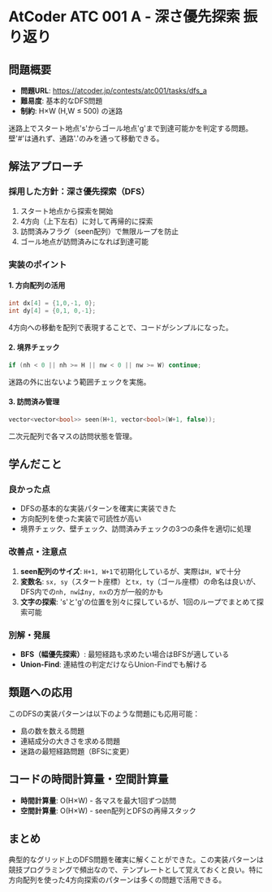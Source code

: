 # AtCoder ATC 001 A - 深さ優先探索 振り返り

## 問題概要
- **問題URL**: https://atcoder.jp/contests/atc001/tasks/dfs_a
- **難易度**: 基本的なDFS問題
- **制約**: H×W (H,W ≤ 500) の迷路

迷路上でスタート地点's'からゴール地点'g'まで到達可能かを判定する問題。壁'#'は通れず、通路'.'のみを通って移動できる。

## 解法アプローチ

### 採用した方針：深さ優先探索（DFS）
1. スタート地点から探索を開始
2. 4方向（上下左右）に対して再帰的に探索
3. 訪問済みフラグ（seen配列）で無限ループを防止
4. ゴール地点が訪問済みになれば到達可能

### 実装のポイント

#### 1. 方向配列の活用
```cpp
int dx[4] = {1,0,-1, 0};
int dy[4] = {0,1, 0,-1};
```
4方向への移動を配列で表現することで、コードがシンプルになった。

#### 2. 境界チェック
```cpp
if (nh < 0 || nh >= H || nw < 0 || nw >= W) continue;
```
迷路の外に出ないよう範囲チェックを実施。

#### 3. 訪問済み管理
```cpp
vector<vector<bool>> seen(H+1, vector<bool>(W+1, false));
```
二次元配列で各マスの訪問状態を管理。

## 学んだこと

### 良かった点
- DFSの基本的な実装パターンを確実に実装できた
- 方向配列を使った実装で可読性が高い
- 境界チェック、壁チェック、訪問済みチェックの3つの条件を適切に処理

### 改善点・注意点
1. **seen配列のサイズ**: `H+1, W+1`で初期化しているが、実際は`H, W`で十分
2. **変数名**: `sx, sy`（スタート座標）と`tx, ty`（ゴール座標）の命名は良いが、DFS内での`nh, nw`は`ny, nx`の方が一般的かも
3. **文字の探索**: 's'と'g'の位置を別々に探しているが、1回のループでまとめて探索可能

### 別解・発展
- **BFS（幅優先探索）**: 最短経路も求めたい場合はBFSが適している
- **Union-Find**: 連結性の判定だけならUnion-Findでも解ける

## 類題への応用
このDFSの実装パターンは以下のような問題にも応用可能：
- 島の数を数える問題
- 連結成分の大きさを求める問題
- 迷路の最短経路問題（BFSに変更）

## コードの時間計算量・空間計算量
- **時間計算量**: O(H×W) - 各マスを最大1回ずつ訪問
- **空間計算量**: O(H×W) - seen配列とDFSの再帰スタック

## まとめ
典型的なグリッド上のDFS問題を確実に解くことができた。この実装パターンは競技プログラミングで頻出なので、テンプレートとして覚えておくと良い。特に方向配列を使った4方向探索のパターンは多くの問題で活用できる。